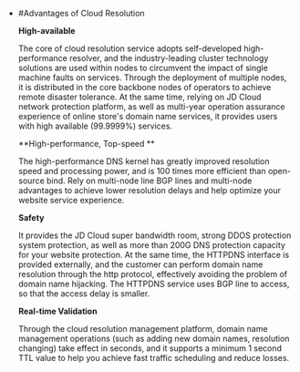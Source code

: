 - #Advantages of Cloud Resolution

  **High-available**

  The core of cloud resolution service adopts self-developed high-performance resolver, and the industry-leading cluster technology solutions are used within nodes to circumvent the impact of single machine faults on services. Through the deployment of multiple nodes, it is distributed in the core backbone nodes of operators to achieve remote disaster tolerance. At the same time, relying on JD Cloud network protection platform, as well as multi-year operation assurance experience of online store's domain name services, it provides users with high available (99.9999%) services.

  **High-performance, Top-speed **

  The high-performance DNS kernel has greatly improved resolution speed and processing power, and is 100 times more efficient than open-source bind. Rely on multi-node line BGP lines and multi-node advantages to achieve lower resolution delays and help optimize your website service experience.

  **Safety**

  It provides the JD Cloud super bandwidth room, strong DDOS protection system protection, as well as more than 200G DNS protection capacity for your website protection. At the same time, the HTTPDNS interface is provided externally, and the customer can perform domain name resolution through the http protocol, effectively avoiding the problem of domain name hijacking. The HTTPDNS service uses BGP line to access, so that the access delay is smaller.

  **Real-time Validation**

  Through the cloud resolution management platform, domain name management operations (such as adding new domain names, resolution changing) take effect in seconds, and it supports a minimum 1 second TTL value to help you achieve fast traffic scheduling and reduce losses.

